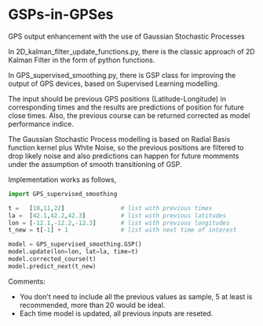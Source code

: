 # GSPs-in-GPSes
GPS output enhancement with the use of Gaussian Stochastic Processes

In 2D_kalman_filter_update_functions.py, there is the classic approach of 2D Kalman Filter in the form of python functions.

In GPS_supervised_smoothing.py, there is GSP class for improving the output of GPS devices, based on Supervised Learning modelling. 

The input should be previous GPS positions (Latitude-Longitude) in corresponding times and the results are predictions of position for future close times. Also, the previous course can be returned corrected as model performance indice.

The Gaussian Stochastic Process modelling is based on Radial Basis function kernel plus White Noise, so the previous positions are filtered to drop likely noise and also predictions can happen for future momments under the assumption of smooth transitioning of GSP.

Implementation works as follows,
```python
import GPS_supervised_smoothing

t =   [10,11,22]                # list with previous times
la =  [42.1,42.2,42.3]          # list with previous latitudes
lon = [-12.1,-12.2,-12.3]       # list with previous longitudes
t_new = t[-1] + 1               # list with next time of interest

model = GPS_supervised_smoothing.GSP()
model.update(lon=lon, lat=la, time=t)
model.corrected_course(t)
model.predict_next(t_new)
```

Comments:
- You don't need to include all the previous values as sample, 5 at least is recommended, more than 20 would be ideal.
- Each time model is updated, all previous inputs are reseted.
